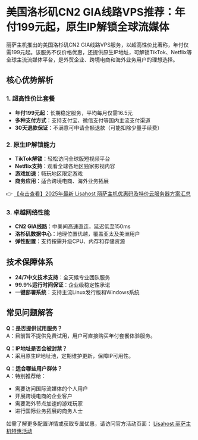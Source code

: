# 美国洛杉矶CN2 GIA线路VPS推荐：年付199元起，原生IP解锁全球流媒体

丽萨主机推出的美国洛杉矶CN2 GIA线路VPS服务，以超高性价比著称，年付仅需199元起。该服务不仅价格优惠，还提供原生IP地址，可解锁TikTok、Netflix等全球主流流媒体平台，是外贸企业、跨境电商和海外业务用户的理想选择。

## 核心优势解析

### 1. 超高性价比套餐
- **年付199元起**：长期稳定服务，平均每月仅需16.5元
- **多种支付方式**：支持支付宝、微信支付等国内主流支付渠道
- **30天退款保证**：不满意可申请全额退款（可能扣除少量手续费）

### 2. 原生IP解锁能力
- **TikTok解锁**：轻松访问全球版短视频平台
- **Netflix支持**：观看全球各地区独家影视内容
- **游戏加速**：畅玩地区限定游戏
- **商务应用**：适合跨境电商、海外业务拓展

👉 [【点击查看】2025年最新 Lisahost 丽萨主机优惠码及特价云服务器方案汇总](https://bit.ly/lisazhuji)

### 3. 卓越网络性能
- **CN2 GIA线路**：中美间高速直连，延迟低至150ms
- **洛杉矶数据中心**：地理位置优越，覆盖亚太及美洲用户
- **弹性配置**：支持按需升级CPU、内存和存储资源

## 技术保障体系
- **24/7中文技术支持**：全天候专业团队服务
- **99.9%运行时间保证**：企业级稳定性承诺
- **一键部署系统**：支持主流Linux发行版和Windows系统

## 常见问题解答

**Q：是否提供试用服务？**  
A：目前暂不提供免费试用，用户可直接购买年付套餐体验服务。

**Q：IP地址是否会被封禁？**  
A：采用原生IP地址池，定期维护更新，保障IP可用性。

**Q：适合哪些用户群体？**  
A：特别推荐给：
- 需要访问国际流媒体的个人用户
- 开展跨境电商的企业客户
- 需要海外节点加速的游戏玩家
- 进行国际业务拓展的商务人士

如需了解更多配置详情或获取专属优惠，请访问官方活动页面：
[Lisahost 丽萨主机特惠活动](https://bit.ly/lisazhuji)